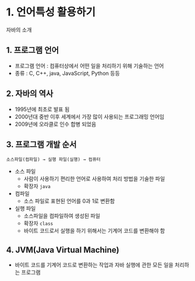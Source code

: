 # 1. 언어특성 활용하기
자바의 소개

## 1. 프로그램 언어

- 프로그램 언어 : 컴퓨터상에서 어떤 일을 처리하기 위해 기술하는 언어
- 종류 : C, C++, java, JavaScript, Python 등등

## 2. 자바의 역사

- 1995년에 최초로 발표 됨
- 2000년대 중반 이후 세계에서 가장 많이 사용되는 프로그래밍 언어임
- 2009년에 오라클로 인수 합병 되었음

## 3. 프로그램 개발 순서

```
소스파일(컴파일) → 실행 파일(실행) → 컴퓨터
```

- 소스 파일
  - 사람이 사용하기 편리한 언어로 사용하여 처리 방법을 기술한 파일
  - 확장자 `java`
- 컴파일
  - 소스 파일로 표현된 언어를 0과 1로  변환함
- 실행 파일
  - 소스파일을 컴파일하여 생성된 파일
  - 확장자 `class`
  - 바이트 코드로서 실행을 하기 위해서는 기계어 코드를 변환해야 함



## 4. JVM(Java Virtual Machine)

- 바이트 코드를 기계어 코드로 변환하는 작업과 자바 실행에 관한 모든 일을  처리하는 프로그램